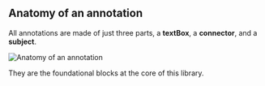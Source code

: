 ## Anatomy of an annotation

All annotations are made of just three parts, a **textBox**, a **connector**, and a **subject**.

![Anatomy of an annotation](img/anatomy.png)

 They are the foundational blocks at the core of this library.